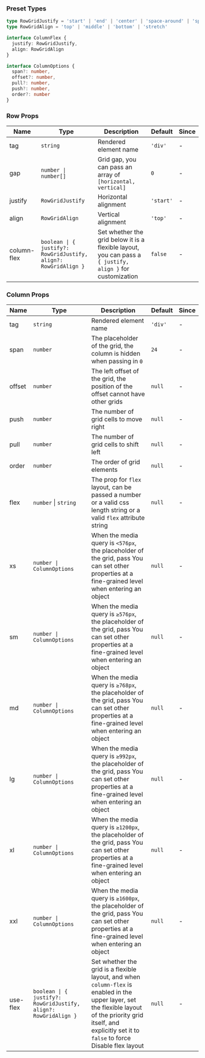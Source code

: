 ### Preset Types

```ts
type RowGridJustify = 'start' | 'end' | 'center' | 'space-around' | 'space-between' | 'space-evenly'
type RowGridAlign = 'top' | 'middle' | 'bottom' | 'stretch'

interface ColumnFlex {
  justify: RowGridJustify,
  align: RowGridAlign
}

interface ColumnOptions {
  span?: number,
  offset?: number,
  pull?: number,
  push?: number,
  order?: number
}
```

### Row Props

| Name        | Type                                                            | Description                                                                                               | Default   | Since |
| ----------- | --------------------------------------------------------------- | --------------------------------------------------------------------------------------------------------- | --------- | ----- |
| tag         | `string`                                                        | Rendered element name                                                                                     | `'div'`   | -     |
| gap         | `number \| number[]`                                            | Grid gap, you can pass an array of `[horizontal, vertical]`                                               | `0`       | -     |
| justify     | `RowGridJustify`                                                | Horizontal alignment                                                                                      | `'start'` | -     |
| align       | `RowGridAlign`                                                  | Vertical alignment                                                                                        | `'top'`   | -     |
| column-flex | `boolean \| { justify?: RowGridJustify, align?: RowGridAlign }` | Set whether the grid below it is a flexible layout, you can pass a `{ justify, align }` for customization | `false`   | -     |

### Column Props

| Name     | Type                                                            | Description                                                                                                                                                                                                         | Default | Since |
| -------- | --------------------------------------------------------------- | ------------------------------------------------------------------------------------------------------------------------------------------------------------------------------------------------------------------- | ------- | ----- |
| tag      | `string`                                                        | Rendered element name                                                                                                                                                                                               | `'div'` | -     |
| span     | `number`                                                        | The placeholder of the grid, the column is hidden when passing in `0`                                                                                                                                               | `24`    | -     |
| offset   | `number`                                                        | The left offset of the grid, the position of the offset cannot have other grids                                                                                                                                     | `null`  | -     |
| push     | `number`                                                        | The number of grid cells to move right                                                                                                                                                                              | `null`  | -     |
| pull     | `number`                                                        | The number of grid cells to shift left                                                                                                                                                                              | `null`  | -     |
| order    | `number`                                                        | The order of grid elements                                                                                                                                                                                          | `null`  | -     |
| flex     | `number` \| `string`                                            | The prop for `flex` layout, can be passed a number or a valid css length string or a valid `flex` attribute string                                                                                                  | `null`  | -     |
| xs       | `number \| ColumnOptions`                                       | When the media query is `<576px`, the placeholder of the grid, pass You can set other properties at a fine-grained level when entering an object                                                                    | `null`  | -     |
| sm       | `number \| ColumnOptions`                                       | When the media query is `≥576px`, the placeholder of the grid, pass You can set other properties at a fine-grained level when entering an object                                                                    | `null`  | -     |
| md       | `number \| ColumnOptions`                                       | When the media query is `≥768px`, the placeholder of the grid, pass You can set other properties at a fine-grained level when entering an object                                                                    | `null`  | -     |
| lg       | `number \| ColumnOptions`                                       | When the media query is `≥992px`, the placeholder of the grid, pass You can set other properties at a fine-grained level when entering an object                                                                    | `null`  | -     |
| xl       | `number \| ColumnOptions`                                       | When the media query is `≥1200px`, the placeholder of the grid, pass You can set other properties at a fine-grained level when entering an object                                                                   | `null`  | -     |
| xxl      | `number \| ColumnOptions`                                       | When the media query is `≥1600px`, the placeholder of the grid, pass You can set other properties at a fine-grained level when entering an object                                                                   | `null`  | -     |
| use-flex | `boolean \| { justify?: RowGridJustify, align?: RowGridAlign }` | Set whether the grid is a flexible layout, and when `column-flex` is enabled in the upper layer, set the flexible layout of the priority grid itself, and explicitly set it to `false` to force Disable flex layout | `null`  | -     |
